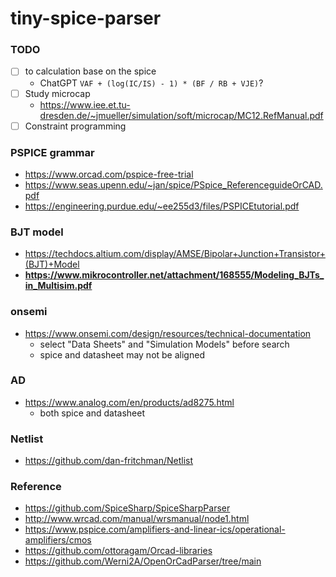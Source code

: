 tiny-spice-parser
=================

### TODO
- [ ] to calculation base on the spice
  - ChatGPT `VAF + (log(IC/IS) - 1) * (BF / RB + VJE)`?
- [ ] Study microcap
  - https://www.iee.et.tu-dresden.de/~jmueller/simulation/soft/microcap/MC12.RefManual.pdf
- [ ] Constraint programming
### PSPICE grammar
- https://www.orcad.com/pspice-free-trial
- https://www.seas.upenn.edu/~jan/spice/PSpice_ReferenceguideOrCAD.pdf
- https://engineering.purdue.edu/~ee255d3/files/PSPICEtutorial.pdf

### BJT model
- https://techdocs.altium.com/display/AMSE/Bipolar+Junction+Transistor+(BJT)+Model
- **https://www.mikrocontroller.net/attachment/168555/Modeling_BJTs_in_Multisim.pdf**

### onsemi
- https://www.onsemi.com/design/resources/technical-documentation
  - select "Data Sheets" and "Simulation Models" before search
  - spice and datasheet may not be aligned
### AD
- https://www.analog.com/en/products/ad8275.html
  - both spice and datasheet

### Netlist
- https://github.com/dan-fritchman/Netlist

### Reference
- https://github.com/SpiceSharp/SpiceSharpParser
- http://www.wrcad.com/manual/wrsmanual/node1.html
- https://www.pspice.com/amplifiers-and-linear-ics/operational-amplifiers/cmos
- https://github.com/ottoragam/Orcad-libraries
- https://github.com/Werni2A/OpenOrCadParser/tree/main
